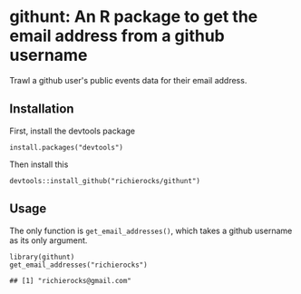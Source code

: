 githunt: An R package to get the email address from a github username
=====================================================================

Trawl a github user's public events data for their email address.

Installation
------------

First, install the devtools package

    install.packages("devtools")

Then install this

    devtools::install_github("richierocks/githunt")

Usage
-----

The only function is `get_email_addresses()`, which takes a github
username as its only argument.

    library(githunt)
    get_email_addresses("richierocks")

    ## [1] "richierocks@gmail.com"
